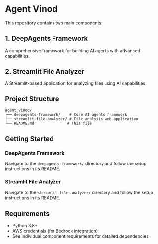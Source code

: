 # Agent Vinod

This repository contains two main components:

## 1. DeepAgents Framework
A comprehensive framework for building AI agents with advanced capabilities.

## 2. Streamlit File Analyzer
A Streamlit-based application for analyzing files using AI capabilities.

## Project Structure
```
agent_vinod/
├── deepagents-framework/    # Core AI agents framework
├── streamlit-file-analyzer/ # File analysis web application
└── README.md               # This file
```

## Getting Started

### DeepAgents Framework
Navigate to the `deepagents-framework/` directory and follow the setup instructions in its README.

### Streamlit File Analyzer
Navigate to the `streamlit-file-analyzer/` directory and follow the setup instructions in its README.

## Requirements
- Python 3.8+
- AWS credentials (for Bedrock integration)
- See individual component requirements for detailed dependencies
